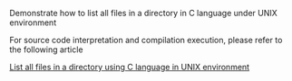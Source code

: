Demonstrate how to list all files in a directory in C language under UNIX environment

For source code interpretation and compilation execution, please refer to the following article

[List all files in a directory using C language in UNIX environment](https://huable.xyz/articles/dir1/UL8D5wnfhGDmp8YG8PTfP)

